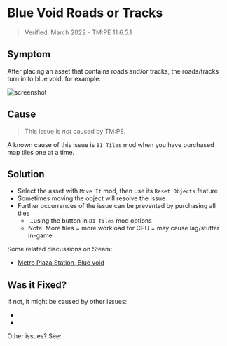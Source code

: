 # Blue Void Roads or Tracks

> Verified: March 2022 - TM:PE 11.6.5.1

## Symptom

After placing an asset that contains roads and/or tracks, the roads/tracks turn in to blue void, for example:

![screenshot](https://imgur.com/wMSemYL.png)

## Cause

> This issue is _not_ caused by TM:PE.

A known cause of this issue is `81 Tiles` mod when you have purchased map tiles one at a time.

## Solution

* Select the asset with `Move It` mod, then use its `Reset Objects` feature
* Sometimes moving the object will resolve the issue
* Further occurrences of the issue can be prevented by purchasing all tiles
    * ...using the button in `81 Tiles` mod options
    * Note: More tiles = more workload for CPU = may cause lag/stutter in-game

Some related discussions on Steam:

* [Metro Plaza Station, Blue void](https://steamcommunity.com/app/255710/discussions/0/3193620054615106529/)

## Was it Fixed?

If not, it might be caused by other issues:

* [](Section-of-road-becomes-blue-void.md)
* [](Blue-void-showing-near-roads.md)

Other issues? See: [](Troubleshooting.md)